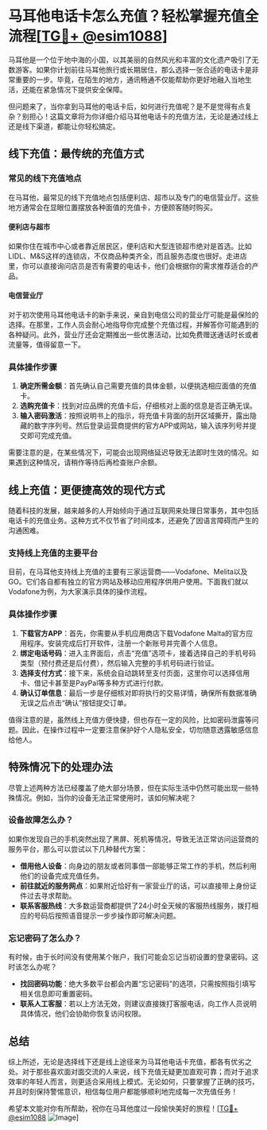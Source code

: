 # 马耳他电话卡怎么充值？轻松掌握充值全流程[[TG💪+ @esim1088](https://t.me/s/esim1088)]

马耳他是一个位于地中海的小国，以其美丽的自然风光和丰富的文化遗产吸引了无数游客。如果你计划前往马耳他旅行或长期居住，那么选择一张合适的电话卡是非常重要的一步。毕竟，在陌生的地方，通讯畅通不仅能帮助你更好地融入当地生活，还能在紧急情况下提供安全保障。

但问题来了，当你拿到马耳他的电话卡后，如何进行充值呢？是不是觉得有点复杂？别担心！这篇文章将为你详细介绍马耳他电话卡的充值方法，无论是通过线上还是线下渠道，都能让你轻松搞定。

## 线下充值：最传统的充值方式

### 常见的线下充值地点

在马耳他，最常见的线下充值地点包括便利店、超市以及专门的电信营业厅。这些地方通常会在显眼位置摆放各种面值的充值卡，方便顾客随时购买。

#### 便利店与超市
如果你住在城市中心或者靠近居民区，便利店和大型连锁超市绝对是首选。比如LIDL、M&S这样的连锁店，不仅商品种类齐全，而且服务态度也很好。走进店里，你可以直接询问店员是否有需要的电话卡，他们会根据你的需求推荐适合的产品。

#### 电信营业厅
对于初次使用马耳他电话卡的新手来说，亲自到电信公司的营业厅可能是最保险的选择。在那里，工作人员会耐心地指导你完成整个充值过程，并解答你可能遇到的各种疑问。此外，营业厅还会定期推出一些优惠活动，比如免费赠送通话时长或者流量等，值得留意一下。

### 具体操作步骤

1. **确定所需金额**：首先确认自己需要充值的具体金额，以便挑选相应面值的充值卡。
2. **选购充值卡**：找到对应品牌的充值卡后，仔细核对上面的信息是否正确无误。
3. **输入密码激活**：按照说明书上的指示，将充值卡背面的刮开区域撕开，露出隐藏的数字序列号。然后登录运营商提供的官方APP或网站，输入该序列号并提交即可完成充值。

需要注意的是，在某些情况下，可能会出现网络延迟导致无法即时生效的情况。如果遇到这种情况，请稍作等待后再检查账户余额。

## 线上充值：更便捷高效的现代方式

随着科技的发展，越来越多的人开始倾向于通过互联网来处理日常事务，其中包括电话卡的充值业务。这种方式不仅节省了时间成本，还避免了因语言障碍而产生的沟通困难。

### 支持线上充值的主要平台

目前，在马耳他支持线上充值的主要有三家运营商——Vodafone、Melita以及GO。它们各自都有独立的官方网站及移动应用程序供用户使用。下面我们就以Vodafone为例，为大家演示具体的操作流程。

### 具体操作步骤

1. **下载官方APP**：首先，你需要从手机应用商店下载Vodafone Malta的官方应用程序。安装完成后打开软件，注册一个新账号并完善个人信息。
2. **绑定电话号码**：进入主界面后，点击“充值”选项卡，接着选择自己的手机号码类型（预付费还是后付费），然后输入完整的手机号码进行验证。
3. **选择支付方式**：接下来，系统会自动跳转至支付页面，这里你可以选择信用卡、借记卡甚至是PayPal等多种方式进行付款。
4. **确认订单信息**：最后一步是仔细核对即将执行的交易详情，确保所有数据准确无误之后点击“确认”按钮提交订单。

值得注意的是，虽然线上充值方便快捷，但也存在一定的风险，比如密码泄露等问题。因此，在操作过程中一定要注意保护好个人隐私安全，切勿随意透露敏感信息给他人。

## 特殊情况下的处理办法

尽管上述两种方法已经覆盖了绝大部分场景，但在实际生活中仍然可能出现一些特殊情况。例如，当你的设备无法正常使用时，该如何解决呢？

### 设备故障怎么办？

如果你发现自己的手机突然出现了黑屏、死机等情况，导致无法正常访问运营商的服务平台，那么可以尝试以下几种替代方案：

- **借用他人设备**：向身边的朋友或者同事借一部能够正常工作的手机，然后利用他们的设备完成充值任务。
- **前往就近的服务网点**：如果附近恰好有一家营业厅的话，可以直接带上身份证件过去寻求帮助。
- **联系客服热线**：大多数运营商都提供了24小时全天候的客服热线服务，拨打相应的号码后按照语音提示一步步操作即可解决问题。

### 忘记密码了怎么办？

有时候，由于长时间没有使用某个账户，我们可能会忘记当初设置的登录密码。这时该怎么办呢？

- **找回密码功能**：绝大多数平台都会内置“忘记密码”的选项，只需按照指引填写相关信息即可重置密码。
- **联系人工客服**：若以上方法无效，则建议直接拨打客服电话，向工作人员说明具体情况，他们会协助你恢复访问权限。

## 总结

综上所述，无论是选择线下还是线上途径来为马耳他电话卡充值，都各有优劣之处。对于那些喜欢面对面交流的人来说，线下充值无疑更加直观可靠；而对于追求效率的年轻人而言，则更适合采用线上模式。无论如何，只要掌握了正确的技巧，并且时刻保持警惕意识，相信每位用户都能够顺利地完成每一次充值任务！

希望本文能对你有所帮助，祝你在马耳他度过一段愉快美好的旅程！[[TG💪+ @esim1088](https://t.me/s/esim1088) ![Image](https://i.postimg.cc/4NQfJmqS/Snipaste-2025-05-13-00-14-12.png)]